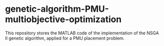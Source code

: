 # genetic-algorithm-PMU-multiobjective-optimization
This repository stores the MATLAB code of the implementation of the NSGA II genetic algorithm, applied for a PMU placement problem.
